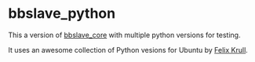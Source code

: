 # bbslave_python

This a version of [bbslave_core](https://github.com/ASMfreaK/bbslave_core) with multiple python versions for testing.

It uses an awesome collection of Python vesions for Ubuntu by [Felix Krull](https://launchpad.net/~fkrull/+archive/ubuntu/deadsnakes).
